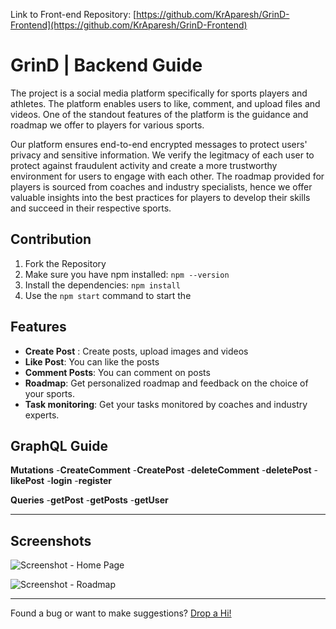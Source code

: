 Link to Front-end Repository: [https://github.com/KrAparesh/GrinD-Frontend](https://github.com/KrAparesh/GrinD-Frontend)

# GrinD | Backend Guide

The project is a social media platform specifically for sports players and athletes. The platform enables users to like, comment, and upload files and videos. One of the standout features of the platform is the guidance and roadmap we offer to players for various sports.

Our platform ensures end-to-end encrypted messages to protect users' privacy and sensitive information. We verify the legitmacy of each user to protect against fraudulent activity and create a more trustworthy environment for users to engage with each other. The roadmap provided for players is sourced from coaches and industry specialists, hence we offer valuable insights into the best practices for players to develop their skills and succeed in their respective sports.




## Contribution

1. Fork the Repository
2. Make sure you have npm installed: `npm --version`
3. Install the dependencies: `npm install`
4. Use the `npm start` command to start the

 

## Features
- **Create Post** : Create posts, upload images and videos
- **Like Post**: You can like the posts
- **Comment Posts**: You can comment on posts
- **Roadmap**: Get personalized roadmap and feedback on the choice of your sports.
- **Task monitoring**: Get your tasks monitored by coaches and industry experts.

## GraphQL Guide
**Mutations**
-**CreateComment**
-**CreatePost**
-**deleteComment**
-**deletePost**
-**likePost**
-**login**
-**register**

**Queries**
-**getPost**
-**getPosts**
-**getUser**
*** 
## Screenshots
![Screenshot - Home Page](https://imgur.com/utOU3Wv.jpeg)

![Screenshot - Roadmap](https://imgur.com/8Lqs4jL.jpeg)
***
Found a bug or want to make suggestions? [Drop a Hi!](contact@kraparesh.co)
